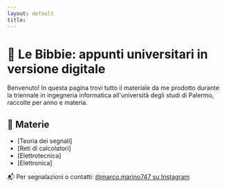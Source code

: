 ```yaml
---
layout: default
title:
---
```


# 📘 Le Bibbie: appunti universitari in versione digitale
Benvenuto! In questa pagina trovi tutto il materiale da me prodotto durante la triennale in
ingegneria informatica all'università degli studi di Palermo, raccolte per anno e materia.

## 📂 Materie

- [Teoria dei segnali]
- [Reti di calcolatori]
- [Elettrotecnica]
- [Elettronica]

📬 Per segnalazioni o contatti: [@marco.marino747 su Instagram](https://instagram.com/marco.marino747)

